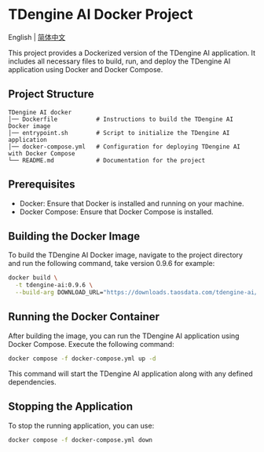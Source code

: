 # TDengine AI Docker Project

English | [简体中文](README-CN.md)

This project provides a Dockerized version of the TDengine AI application. It includes all necessary files to build, run, and deploy the TDengine AI application using Docker and Docker Compose.

## Project Structure

```
TDengine AI docker
│── Dockerfile           # Instructions to build the TDengine AI Docker image
│── entrypoint.sh        # Script to initialize the TDengine AI application
│── docker-compose.yml   # Configuration for deploying TDengine AI with Docker Compose
└── README.md            # Documentation for the project
```

## Prerequisites

- Docker: Ensure that Docker is installed and running on your machine.
- Docker Compose: Ensure that Docker Compose is installed.

## Building the Docker Image

To build the TDengine AI Docker image, navigate to the project directory and run the following command, take version 0.9.6 for example:

```bash
docker build \
  -t tdengine-ai:0.9.6 \
  --build-arg DOWNLOAD_URL="https://downloads.taosdata.com/tdengine-ai/enterprise/0.9.6/tdengine-ai-enterprise-0.9.6-linux.tar.gz" .
```

## Running the Docker Container

After building the image, you can run the TDengine AI application using Docker Compose. Execute the following command:

```bash
docker compose -f docker-compose.yml up -d
```

This command will start the TDengine AI application along with any defined dependencies.

## Stopping the Application

To stop the running application, you can use:

```bash
docker compose -f docker-compose.yml down
```
